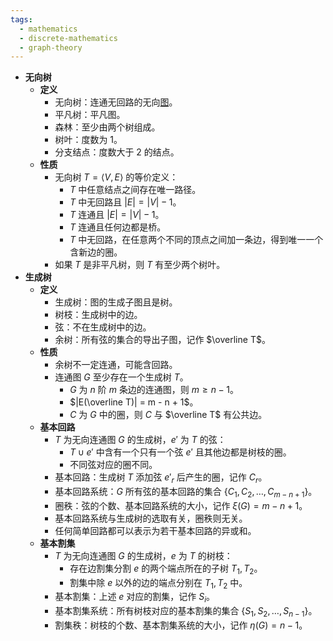 ```yaml
---
tags:
  - mathematics
  - discrete-mathematics
  - graph-theory
---
```

- **无向树**
    - **定义**
        - 无向树：连通无回路的无向[图](/pages/mathematics/discrete-mathematics/graph-basis.md#xknur9)。
        - 平凡树：平凡图。
        - 森林：至少由两个树组成。
        - 树叶：度数为 $1$。
        - 分支结点：度数大于 $2$ 的结点。
    - **性质**
        - 无向树 $T=\langle V,E\rangle$ 的等价定义：
            - $T$ 中任意结点之间存在唯一路径。
            - $T$ 中无回路且 $|E| = |V| - 1$。
            - $T$ 连通且 $|E| = |V| - 1$。
            - $T$ 连通且任何边都是桥。
            - $T$ 中无回路，在任意两个不同的顶点之间加一条边，得到唯一一个含新边的圈。
        - 如果 $T$ 是非平凡树，则 $T$ 有至少两个树叶。
- **生成树**
    - **定义**
        - 生成树：图的生成子图且是树。
        - 树枝：生成树中的边。
        - 弦：不在生成树中的边。
        - 余树：所有弦的集合的导出子图，记作 $\overline T$。
    - **性质**
        - 余树不一定连通，可能含回路。
        - 连通图 $G$ 至少存在一个生成树 $T$。
            - $G$ 为 $n$ 阶 $m$ 条边的连通图，则 $m\ge n-1$。
            - $|E(\overline T)| = m - n + 1$。
            - $C$ 为 $G$ 中的圈，则 $C$ 与 $\overline T$ 有公共边。
    - **基本回路**
        - $T$ 为无向连通图 $G$ 的生成树，$e'$ 为 $T$ 的弦：
            - $T\cup e'$ 中含有一个只有一个弦 $e'$ 且其他边都是树枝的圈。
            - 不同弦对应的圈不同。
        - 基本回路：生成树 $T$ 添加弦 $e'_r$ 后产生的圈，记作 $C_r$。
        - 基本回路系统：$G$ 所有弦的基本回路的集合 $\{C_1,C_2,\dots,C_{m-n+1}\}$。
        - 圈秩：弦的个数、基本回路系统的大小，记作 $\xi(G)=m-n+1$。
        - 基本回路系统与生成树的选取有关，圈秩则无关。
        - 任何简单回路都可以表示为若干基本回路的异或和。
    - **基本割集**
        - $T$ 为无向连通图 $G$ 的生成树，$e$ 为 $T$ 的树枝：
            - 存在边割集分割 $e$ 的两个端点所在的子树 $T_1,T_2$。
            - 割集中除 $e$ 以外的边的端点分别在 $T_1,T_2$ 中。
        - 基本割集：上述 $e$ 对应的割集，记作 $S_i$。
        - 基本割集系统：所有树枝对应的基本割集的集合 $\{S_1,S_2,\dots,S_{n-1}\}$。
        - 割集秩：树枝的个数、基本割集系统的大小，记作 $\eta(G)=n-1$。
